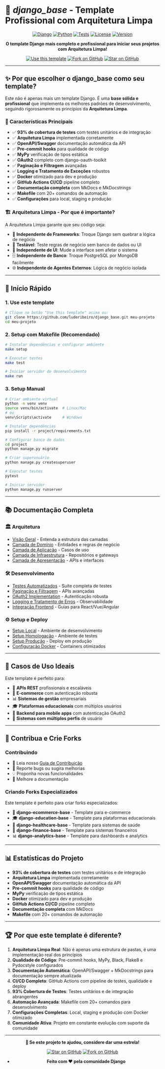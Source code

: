 # 🚀 _django_base_ - Template Profissional com Arquitetura Limpa

<div align="center">

[![Django](https://img.shields.io/badge/Django-5.0+-green?style=for-the-badge&logo=django)](https://djangoproject.com/)
[![Python](https://img.shields.io/badge/Python-3.12+-blue?style=for-the-badge&logo=python)](https://python.org/)
[![Tests](https://img.shields.io/badge/Tests-93%25%20coverage-brightgreen?style=for-the-badge)](https://github.com/luderibeiro/django_base/actions)
[![License](https://img.shields.io/badge/License-MIT-yellow?style=for-the-badge)](https://github.com/luderibeiro/django_base/blob/main/LICENSE)
[![Version](https://img.shields.io/badge/Version-2.1.0-orange?style=for-the-badge)](https://github.com/luderibeiro/django_base/releases)

**O template Django mais completo e profissional para iniciar seus projetos com Arquitetura Limpa!**

[![Use this template](https://img.shields.io/badge/Use%20this%20template-2DA44E?style=for-the-badge&logo=github)](https://github.com/luderibeiro/django_base/generate)
[![Fork on GitHub](https://img.shields.io/badge/Fork%20on%20GitHub-181717?style=for-the-badge&logo=github)](https://github.com/luderibeiro/django_base/fork)
[![Star on GitHub](https://img.shields.io/badge/Star%20on%20GitHub-181717?style=for-the-badge&logo=github)](https://github.com/luderibeiro/django_base)

</div>

---

## ✨ Por que escolher o django_base como seu template?

Este não é apenas mais um template Django. É uma **base sólida e profissional** que implementa os melhores padrões de desenvolvimento, seguindo rigorosamente os princípios da **Arquitetura Limpa**.

### 🎯 **Características Principais**

-   ✅ **93% de cobertura de testes** com testes unitários e de integração
-   ✅ **Arquitetura Limpa** implementada corretamente
-   ✅ **OpenAPI/Swagger** documentação automática da API
-   ✅ **Pre-commit hooks** para qualidade de código
-   ✅ **MyPy** verificação de tipos estática
-   ✅ **OAuth2** completo com django-oauth-toolkit
-   ✅ **Paginação e Filtragem** avançadas
-   ✅ **Logging e Tratamento de Exceções** robustos
-   ✅ **Docker** otimizado para dev e produção
-   ✅ **GitHub Actions CI/CD** pipeline completo
-   ✅ **Documentação completa** com MkDocs e MkDocstrings
-   ✅ **Makefile** com 20+ comandos de automação
-   ✅ **Configurações** para local, staging e produção

### 🏗️ **Arquitetura Limpa - Por que é importante?**

A Arquitetura Limpa garante que seu código seja:

-   🔄 **Independente de Frameworks**: Troque Django sem quebrar a lógica de negócio
-   🧪 **Testável**: Teste regras de negócio sem banco de dados ou UI
-   🎨 **Independente de UI**: Mude a interface sem afetar o sistema
-   🗄️ **Independente de Banco**: Troque PostgreSQL por MongoDB facilmente
-   🌐 **Independente de Agentes Externos**: Lógica de negócio isolada

---

## 🚀 Início Rápido

### 1. **Use este template**

```bash
# Clique no botão "Use this template" acima ou:
git clone https://github.com/luderibeiro/django_base.git meu-projeto
cd meu-projeto
```

### 2. **Setup com Makefile (Recomendado)**

```bash
# Instalar dependências e configurar ambiente
make setup

# Executar testes
make test

# Iniciar servidor de desenvolvimento
make run
```

### 3. **Setup Manual**

```bash
# Criar ambiente virtual
python -m venv venv
source venv/bin/activate  # Linux/Mac
# ou
venv\Scripts\activate     # Windows

# Instalar dependências
pip install -r project/requirements.txt

# Configurar banco de dados
cd project
python manage.py migrate

# Criar superusuário
python manage.py createsuperuser

# Executar testes
pytest

# Iniciar servidor
python manage.py runserver
```

---

## 📚 Documentação Completa

### 🏛️ **Arquitetura**

-   [Visão Geral](architecture/overview.md) - Entenda a estrutura das camadas
-   [Camada de Domínio](architecture/domain-layer.md) - Entidades e regras de negócio
-   [Camada de Aplicação](architecture/application-layer.md) - Casos de uso
-   [Camada de Infraestrutura](architecture/infrastructure-layer.md) - Repositórios e gateways
-   [Camada de Apresentação](architecture/presentation-layer.md) - APIs e interfaces

### 🛠️ **Desenvolvimento**

-   [Testes Automatizados](development/automated-testing.md) - Suíte completa de testes
-   [Paginação e Filtragem](development/pagination-filtering.md) - APIs avançadas
-   [OAuth2 Implementation](development/oauth2-implementation.md) - Autenticação robusta
-   [Logging e Tratamento de Erros](development/logging-error-handling.md) - Observabilidade
-   [Integração Frontend](development/frontend-integration.md) - Guias para React/Vue/Angular

### ⚙️ **Setup e Deploy**

-   [Setup Local](setup/project-setup.md) - Ambiente de desenvolvimento
-   [Setup Homologação](setup/staging-setup.md) - Ambiente de testes
-   [Setup Produção](setup/production-setup.md) - Deploy em produção
-   [Configuração Docker](setup/production-setup.md) - Containers otimizados

---

## 🎯 **Casos de Uso Ideais**

Este template é perfeito para:

-   🏢 **APIs REST** profissionais e escaláveis
-   🛒 **E-commerce** com autenticação robusta
-   📊 **Sistemas de gestão** empresariais
-   🎓 **Plataformas educacionais** com múltiplos usuários
-   📱 **Backend para mobile apps** com autenticação OAuth2
-   🔐 **Sistemas com múltiplos perfis** de usuário

---

## 🤝 **Contribua e Crie Forks**

### **Contribuindo**

-   📖 Leia nosso [Guia de Contribuição](CONTRIBUTING.md)
-   🐛 Reporte bugs ou sugira melhorias
-   💡 Proponha novas funcionalidades
-   📝 Melhore a documentação

### **Criando Forks Especializados**

Este template é perfeito para criar forks especializados:

-   🛒 **django-ecommerce-base** - Template para e-commerce
-   🎓 **django-education-base** - Template para plataformas educacionais
-   🏥 **django-healthcare-base** - Template para sistemas de saúde
-   🏦 **django-finance-base** - Template para sistemas financeiros
-   📊 **django-analytics-base** - Template para dashboards e analytics

---

## 📊 **Estatísticas do Projeto**

-   **93% de cobertura de testes** com testes unitários e de integração
-   **Arquitetura Limpa** implementada corretamente
-   **OpenAPI/Swagger** documentação automática da API
-   **Pre-commit hooks** para qualidade de código
-   **MyPy** verificação de tipos estática
-   **Docker** otimizado para dev e produção
-   **GitHub Actions CI/CD** pipeline completo
-   **Documentação completa** com MkDocs
-   **Makefile** com 20+ comandos de automação

---

## 🏆 **Por que este template é diferente?**

1. **Arquitetura Limpa Real**: Não é apenas uma estrutura de pastas, é uma implementação real dos princípios
2. **Qualidade de Código**: Pre-commit hooks, MyPy, Black, Flake8 e Pydocstyle configurados
3. **Documentação Automática**: OpenAPI/Swagger + MkDocstrings para documentação sempre atualizada
4. **CI/CD Completo**: GitHub Actions com pipeline de testes, qualidade e deploy
5. **93% Cobertura de Testes**: Testes unitários e de integração abrangentes
6. **Automação Avançada**: Makefile com 20+ comandos para desenvolvimento
7. **Configurações Completas**: Local, staging e produção com Docker otimizado
8. **Comunidade Ativa**: Projeto em constante evolução com suporte da comunidade

---

<div align="center">

**🌟 Se este projeto te ajudou, considere dar uma estrela!**

[![Star on GitHub](https://img.shields.io/badge/Star%20on%20GitHub-181717?style=for-the-badge&logo=github)](https://github.com/luderibeiro/django_base)
[![Fork on GitHub](https://img.shields.io/badge/Fork%20on%20GitHub-181717?style=for-the-badge&logo=github)](https://github.com/luderibeiro/django_base/fork)

-   **Feito com ❤️ pela comunidade Django**

</div>
